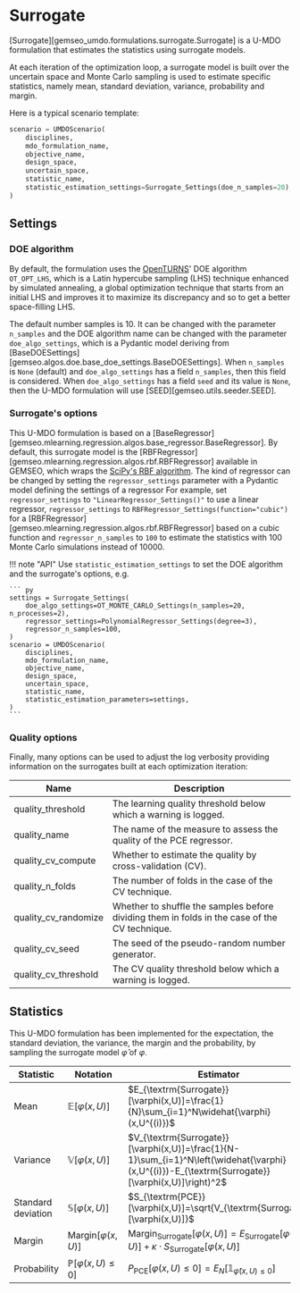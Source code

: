 <!--
 Copyright 2021 IRT Saint Exupéry, https://www.irt-saintexupery.com

 This work is licensed under the Creative Commons Attribution-ShareAlike 4.0
 International License. To view a copy of this license, visit
 http://creativecommons.org/licenses/by-sa/4.0/ or send a letter to Creative
 Commons, PO Box 1866, Mountain View, CA 94042, USA.
-->

# Surrogate

[Surrogate][gemseo_umdo.formulations.surrogate.Surrogate]
is a U-MDO formulation that estimates the statistics
using surrogate models.

At each iteration of the optimization loop,
a surrogate model is built over the uncertain space
and Monte Carlo sampling is used to estimate specific statistics,
namely mean, standard deviation, variance, probability and margin.

Here is a typical scenario template:

``` py
scenario = UMDOScenario(
    disciplines,
    mdo_formulation_name,
    objective_name,
    design_space,
    uncertain_space,
    statistic_name,
    statistic_estimation_settings=Surrogate_Settings(doe_n_samples=20),
)
```

## Settings

### DOE algorithm

By default,
the formulation uses the [OpenTURNS](https://openturns.github.io)' DOE algorithm `OT_OPT_LHS`,
which is a Latin hypercube sampling (LHS) technique enhanced by simulated annealing,
a global optimization technique that
starts from an initial LHS
and improves it to maximize its discrepancy
and so to get a better space-filling LHS.

The default number samples is 10.
It can be changed with the parameter `n_samples`
and the DOE algorithm name can be changed with the parameter `doe_algo_settings`,
which is a Pydantic model deriving from [BaseDOESettings][gemseo.algos.doe.base_doe_settings.BaseDOESettings].
When `n_samples` is `None` (default) and `doe_algo_settings` has a field `n_samples`,
then this field is considered.
When `doe_algo_settings` has a field `seed` and its value is `None`,
then the U-MDO formulation will use [SEED][gemseo.utils.seeder.SEED].

### Surrogate's options

This U-MDO formulation is based on a [BaseRegressor][gemseo.mlearning.regression.algos.base_regressor.BaseRegressor].
By default,
this surrogate model is the [RBFRegressor][gemseo.mlearning.regression.algos.rbf.RBFRegressor] available in GEMSEO,
which wraps the [SciPy's RBF algorithm](https://docs.scipy.org/doc/scipy/reference/generated/scipy.interpolate.Rbf.html).
The kind of regressor can be changed
by setting the `regressor_settings` parameter with a Pydantic model defining the settings of a regressor
For example,
set `regressor_settings` to `"LinearRegressor_Settings()"` to use a linear regressor,
`regressor_settings` to `RBFRegressor_Settings(function="cubic")` for a
[RBFRegressor][gemseo.mlearning.regression.algos.rbf.RBFRegressor] based on a cubic function
and `regressor_n_samples` to `100` to estimate the statistics with 100 Monte Carlo simulations instead of 10000.

!!! note "API"
    Use `statistic_estimation_settings`
    to set the DOE algorithm and the surrogate's options,
    e.g.

    ``` py
    settings = Surrogate_Settings(
        doe_algo_settings=OT_MONTE_CARLO_Settings(n_samples=20, n_processes=2),
        regressor_settings=PolynomialRegressor_Settings(degree=3),
        regressor_n_samples=100,
    )
    scenario = UMDOScenario(
        disciplines,
        mdo_formulation_name,
        objective_name,
        design_space,
        uncertain_space,
        statistic_name,
        statistic_estimation_parameters=settings,
    )
    ```

### Quality options

Finally,
many options can be used
to adjust the log verbosity
providing information on the surrogates built at each optimization iteration:

| Name                 | Description                                                                                   |
|----------------------|-----------------------------------------------------------------------------------------------|
| quality_threshold    | The learning quality threshold below which a warning is logged.                               |
| quality_name         | The name of the measure to assess the quality of the PCE regressor.                           |
| quality_cv_compute   | Whether to estimate the quality by cross-validation (CV).                                     |
| quality_n_folds      | The number of folds in the case of the CV technique.                                          |
| quality_cv_randomize | Whether to shuffle the samples before dividing them in folds in the case of the CV technique. |
| quality_cv_seed      | The seed of the pseudo-random number generator.                                               |
| quality_cv_threshold | The CV quality threshold below which a warning is logged.                                     |

## Statistics

This U-MDO formulation has been implemented
for the expectation, the standard deviation, the variance, the margin and the probability,
by sampling the surrogate model $\widehat{\varphi}$ of $\varphi$.

| Statistic          | Notation                         | Estimator                                                                                                                                        |
|--------------------|----------------------------------|--------------------------------------------------------------------------------------------------------------------------------------------------|
| Mean               | $\mathbb{E}[\varphi(x,U)]$       | $E_{\textrm{Surrogate}}[\varphi(x,U)]=\frac{1}{N}\sum_{i=1}^N\widehat{\varphi}(x,U^{(i)})$                                                       |
| Variance           | $\mathbb{V}[\varphi(x,U)]$       | $V_{\textrm{Surrogate}}[\varphi(x,U)]=\frac{1}{N-1}\sum_{i=1}^N\left(\widehat{\varphi}(x,U^{(i)})-E_{\textrm{Surrogate}}[\varphi(x,U)]\right)^2$ |
| Standard deviation | $\mathbb{S}[\varphi(x,U)]$       | $S_{\textrm{PCE}}[\varphi(x,U)]=\sqrt{V_{\textrm{Surrogate}}[\varphi(x,U)]}$                                                                     |
| Margin             | $\textrm{Margin}[\varphi(x,U)]$  | $\textrm{Margin}_{\textrm{Surrogate}}[\varphi(x,U)]=E_{\textrm{Surrogate}}[\varphi(x,U)] + \kappa \cdot S_{\textrm{Surrogate}}[\varphi(x,U)]$   |
| Probability        | $\mathbb{P}[\varphi(x,U)\leq 0]$ | $P_{\textrm{PCE}}[\varphi(x,U)\leq 0]=E_N[\mathbb{1}_{\widehat{\varphi}(x,U)\leq 0}]$                                                            |
